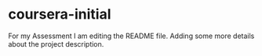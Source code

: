# coursera-initial
For my Assessment
I am editing the README file. Adding some more details about the project description.
